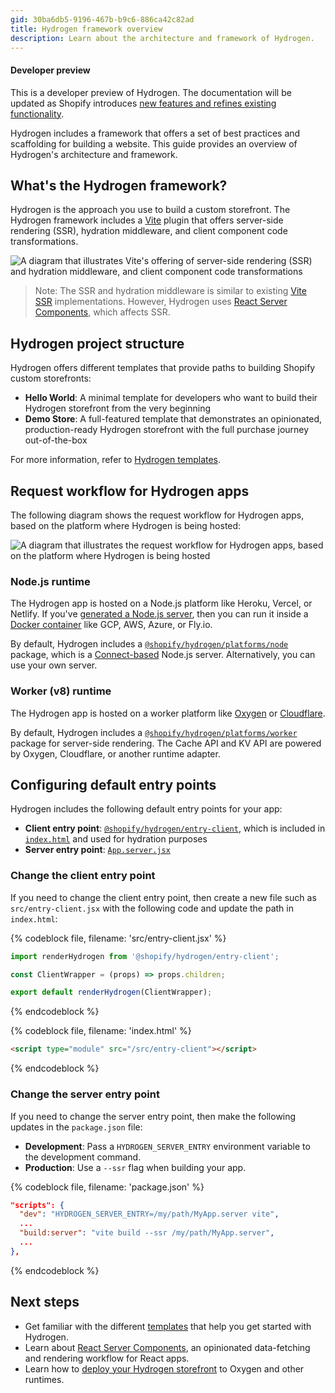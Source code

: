 ```yaml
---
gid: 30ba6db5-9196-467b-b9c6-886ca42c82ad
title: Hydrogen framework overview
description: Learn about the architecture and framework of Hydrogen.
---
```


<aside class="note beta">
<h4>Developer preview</h4>

<p>This is a developer preview of Hydrogen. The documentation will be updated as Shopify introduces <a href="https://github.com/Shopify/hydrogen/releases">new features and refines existing functionality</a>.</p>

</aside>

Hydrogen includes a framework that offers a set of best practices and scaffolding for building a website. This guide provides an overview of Hydrogen's architecture and framework.

## What's the Hydrogen framework?

Hydrogen is the approach you use to build a custom storefront. The Hydrogen framework includes a [Vite](https://vitejs.dev/) plugin that offers server-side rendering (SSR), hydration middleware, and client component code transformations.

![A diagram that illustrates Vite's offering of server-side rendering (SSR) and hydration middleware, and client component code transformations](/assets/custom-storefronts/hydrogen/hydrogen-framework-overview.png)

> Note:
> The SSR and hydration middleware is similar to existing [Vite SSR](https://vitejs.dev/guide/ssr.html) implementations. However, Hydrogen uses [React Server Components](https://shopify.dev/custom-storefronts/hydrogen/framework/react-server-components), which affects SSR.

## Hydrogen project structure

Hydrogen offers different templates that provide paths to building Shopify custom storefronts:

- **Hello World**: A minimal template for developers who want to build their Hydrogen storefront from the very beginning
- **Demo Store**: A full-featured template that demonstrates an opinionated, production-ready Hydrogen storefront with the full purchase journey out-of-the-box

For more information, refer to [Hydrogen templates](https://shopify.dev/custom-storefronts/hydrogen/templates).

## Request workflow for Hydrogen apps

The following diagram shows the request workflow for Hydrogen apps, based on the platform where Hydrogen is being hosted:

![A diagram that illustrates the request workflow for Hydrogen apps, based on the platform where Hydrogen is being hosted](/assets/custom-storefronts/hydrogen/hydrogen-server-entry-points.png)

### Node.js runtime

The Hydrogen app is hosted on a Node.js platform like Heroku, Vercel, or Netlify. If you've [generated a Node.js server](https://shopify.dev/custom-storefronts/hydrogen/deployment#deploy-to-node-js), then you can run it inside a [Docker container](https://shopify.dev/custom-storefronts/hydrogen/deployment#deploy-to-docker) like GCP, AWS, Azure, or Fly.io.

By default, Hydrogen includes a [`@shopify/hydrogen/platforms/node`](https://github.com/Shopify/hydrogen/blob/main/packages/hydrogen/src/platforms/node.ts) package, which is a [Connect-based](https://github.com/senchalabs/connect) Node.js server. Alternatively, you can use your own server.

### Worker (v8) runtime

The Hydrogen app is hosted on a worker platform like [Oxygen](https://shopify.dev/custom-storefronts/hydrogen/deployment#deploy-to-oxygen) or [Cloudflare](https://shopify.dev/custom-storefronts/hydrogen/deployment#deploy-to-cloudflare-workers).

By default, Hydrogen includes a [`@shopify/hydrogen/platforms/worker`](https://github.com/Shopify/hydrogen/blob/main/packages/hydrogen/src/platforms/worker.ts) package for server-side rendering. The Cache API and KV API are powered by Oxygen, Cloudflare, or another runtime adapter.

## Configuring default entry points

Hydrogen includes the following default entry points for your app:

- **Client entry point**: [`@shopify/hydrogen/entry-client`](https://github.com/Shopify/hydrogen/blob/main/packages/hydrogen/src/entry-client.tsx), which is included in [`index.html`](https://github.com/Shopify/hydrogen/blob/main/templates/demo-store/index.html) and used for hydration purposes
- **Server entry point**: [`App.server.jsx`](https://github.com/Shopify/hydrogen/blob/main/templates/demo-store/src/App.server.jsx)

### Change the client entry point

If you need to change the client entry point, then create a new file such as `src/entry-client.jsx` with the following code and update the path in `index.html`:

{% codeblock file, filename: 'src/entry-client.jsx' %}

```jsx
import renderHydrogen from '@shopify/hydrogen/entry-client';

const ClientWrapper = (props) => props.children;

export default renderHydrogen(ClientWrapper);
```

{% endcodeblock %}

{% codeblock file, filename: 'index.html' %}

```html
<script type="module" src="/src/entry-client"></script>
```

{% endcodeblock %}

### Change the server entry point

If you need to change the server entry point, then make the following updates in the `package.json` file:

- **Development**: Pass a `HYDROGEN_SERVER_ENTRY` environment variable to the development command.
- **Production**: Use a `--ssr` flag when building your app.

{% codeblock file, filename: 'package.json' %}

```json
"scripts": {
  "dev": "HYDROGEN_SERVER_ENTRY=/my/path/MyApp.server vite",
  ...
  "build:server": "vite build --ssr /my/path/MyApp.server",
  ...
},
```

{% endcodeblock %}

## Next steps

- Get familiar with the different [templates](https://shopify.dev/custom-storefronts/hydrogen/templates) that help you get started with Hydrogen.
- Learn about [React Server Components](https://shopify.dev/custom-storefronts/hydrogen/framework/react-server-components), an opinionated data-fetching and rendering workflow for React apps.
- Learn how to [deploy your Hydrogen storefront](https://shopify.dev/custom-storefronts/hydrogen/deployment) to Oxygen and other runtimes.
